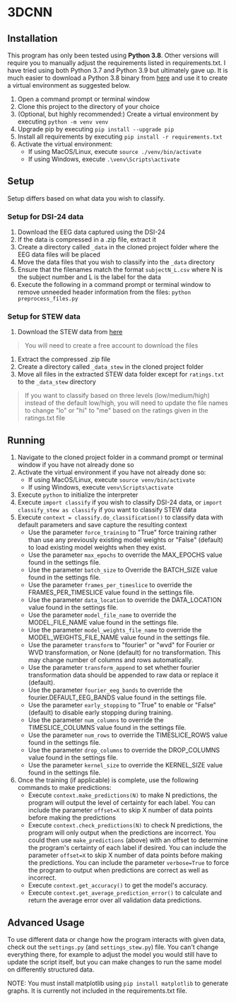 # 3DCNN

## Installation

This program has only been tested using **Python 3.8**. Other versions will require you to manually adjust the requirements listed in requirements.txt. I have tried using both Python 3.7 and Python 3.9 but ultimately gave up. It is much easier to download a Python 3.8 binary from [here](https://www.python.org/downloads/) and use it to create a virtual environment as suggested below.

1. Open a command prompt or terminal window
1. Clone this project to the directory of your choice
1. (Optional, but highly recommended:) Create a virtual environment by executing `python -m venv venv`
1. Upgrade pip by executing `pip install --upgrade pip`
1. Install all requirements by executing `pip install -r requirements.txt`
1. Activate the virtual environment:
   * If using MacOS/Linux, execute `source ./venv/bin/activate`
   * If using Windows, execute `.\venv\Scripts\activate`

## Setup

Setup differs based on what data you wish to classify.

### Setup for DSI-24 data

1. Download the EEG data captured using the DSI-24
1. If the data is compressed in a .zip file, extract it
1. Create a directory called `_data` in the cloned project folder where the EEG data files will be placed
1. Move the data files that you wish to classify into the `_data` directory
1. Ensure that the filenames match the format `subjectN_L.csv` where N is the subject number and L is the label for the data
1. Execute the following in a command prompt or terminal window to remove unneeded header information from the files: `python preprocess_files.py`

### Setup for STEW data

1. Download the STEW data from [here](https://ieee-dataport.org/open-access/stew-simultaneous-task-eeg-workload-dataset#files)

> You will need to create a free account to download the files

1. Extract the compressed .zip file
1. Create a directory called `_data_stew` in the cloned project folder
1. Move all files in the extracted STEW data folder except for `ratings.txt` to the `_data_stew` directory

> If you want to classify based on three levels (low/medium/high) instead of the default low/high, you will need to update the file names to change "lo" or "hi" to "me" based on the ratings given in the ratings.txt file

## Running

1. Navigate to the cloned project folder in a command prompt or terminal window if you have not already done so
1. Activate the virtual environment if you have not already done so:
   * If using MacOS/Linux, execute `source venv/bin/activate`
   * If using Windows, execute `venv\Scripts\activate`
1. Execute `python` to initialize the interpreter
1. Execute `import classify` if you wish to classify DSI-24 data, or `import classify_stew as classify` if you want to classify STEW data
1. Execute `context = classify.do_classification()` to classify data with default parameters and save capture the resulting context
   * Use the parameter `force_training` to "True" force training rather than use any previously existing model weights or "False" (default) to load existing model weights when they exist.
   * Use the parameter `max_epochs` to override the MAX_EPOCHS value found in the settings file.
   * Use the parameter `batch_size` to Override the BATCH_SIZE value found in the settings file.
   * Use the parameter `frames_per_timeslice` to override the FRAMES_PER_TIMESLICE value found in the settings file.
   * Use the parameter `data_location` to override the DATA_LOCATION value found in the settings file.
   * Use the parameter `model_file_name` to override the MODEL_FILE_NAME value found in the settings file.
   * Use the parameter `model_weights_file_name` to override the MODEL_WEIGHTS_FILE_NAME value found in the settings file.
   * Use the parameter `transform` to "fourier" or "wvd" for Fourier or WVD transformation, or None (default) for no transformation. This may change number of columns and rows automatically.
   * Use the parameter `transform_append` to set whether fourier transformation data should be appended to raw data or replace it (default).
   * Use the parameter `fourier_eeg_bands` to override the fourier.DEFAULT_EEG_BANDS value found in the settings file.
   * Use the parameter `early_stopping` to "True" to enable or "False" (default) to disable early stopping during training.
   * Use the parameter `num_columns` to override the TIMESLICE_COLUMNS value found in the settings file.
   * Use the parameter `num_rows` to override the TIMESLICE_ROWS value found in the settings file.
   * Use the parameter `drop_columns` to override the DROP_COLUMNS value found in the settings file.
   * Use the parameter `kernel_size` to override the KERNEL_SIZE value found in the settings file.
1. Once the training (if applicable) is complete, use the following commands to make predictions:
   * Execute `context.make_predictions(N)` to make N predictions, the program will output the level of certainty for each label. You can include the parameter `offset=X` to skip X number of data points before making the predictions
   * Execute `context.check_predictions(N)` to check N predictions, the program will only output when the predictions are incorrect. You could then use `make_predictions` (above) with an offset to determine the program's certainty of each label if desired. You can include the parameter `offset=X` to skip X number of data points before making the predictions. You can include the parameter `verbose=True` to force the program to output when predictions are correct as well as incorrect.
   * Execute `context.get_accuracy()` to get the model's accuracy.
   * Execute `context.get_average_prediction_error()` to calculate and return the average error over all validation data predictions.

## Advanced Usage

To use different data or change how the program interacts with given data, check out the `settings.py` (and `settings_stew.py`) file. You can't change everything there, for example to adjust the model you would still have to update the script itself, but you can make changes to run the same model on differently structured data.

NOTE: You must install matplotlib using `pip install matplotlib` to generate graphs. It is currently not included in the requirements.txt file.
